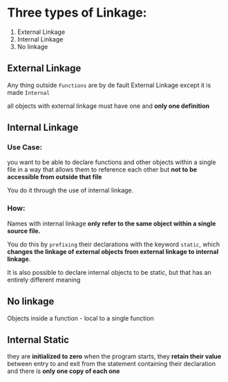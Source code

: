 # Three types of Linkage:
1. External Linkage
2. Internal Linkage
3. No linkage

## External Linkage
Any thing outside `Functions` are by de fault External Linkage except it is made `Internal`

all objects with external linkage must have one and **only one definition**

## Internal Linkage

### Use Case:
you want to be able to declare functions and other objects within a single file in a way that allows them to reference each other but **not to be accessible from outside that file**

You do it through the use of internal linkage.

### How:
Names with internal linkage **only refer to the same object within a single source file.** 

You do this by `prefixing` their declarations with the keyword `static`, which **changes the linkage of external objects from external linkage to internal linkage**. 

It is also possible to declare internal objects to be static, but that has an entirely different meaning

## No linkage

Objects inside a function - local to a single function

## Internal Static
they are **initialized to zero** when the program starts, they **retain their value** between entry to and exit from the statement containing their declaration and there is **only one copy of each one**